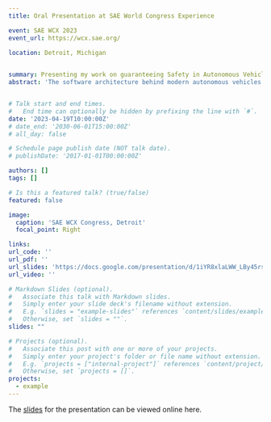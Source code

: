 ```yaml
---
title: Oral Presentation at SAE World Congress Experience

event: SAE WCX 2023
event_url: https://wcx.sae.org/

location: Detroit, Michigan
  

summary: Presenting my work on guaranteeing Safety in Autonomous Vehicle navigation
abstract: 'The software architecture behind modern autonomous vehicles (AV) is becoming more complex steadily. Safety verification is now an imminent task prior to the large-scale deployment of such convoluted models. For safety-critical tasks in navigation, it becomes imperative to perform a verification procedure on the trajectories proposed by the planning algorithm prior to deployment. Signal Temporal Logic (STL) constraints can dictate the safety requirements for an AV. A combination of STL constraints is called a specification. A key difference between STL and other logic constraints is that STL allows us to work on continuous signals. We verify the satisfaction of the STL specifications by calculating the robustness value for each signal within the specification. Higher robustness values indicate a safer system. Model Predictive Control (MPC) is one of the most widely used methods to control the navigation of an AV, with an underlying set of state and input constraints. Our research aims to formulate and test an MPC controller, with STL specifications as constraints, that can safely navigate an AV. The primary goal of the cost function is to minimize the control inputs. STL constraints will act as an additional layer of constraints that would change based on the scenario and task on hand. We propose using sTaliro, a MATLAB-based robustness calculator for STL specifications, formulated in a receding horizon control fashion for an AV navigation task. It inputs a simplified AV state space model and a set of STL specifications, for which it constructs a closed-loop controller. We test out our controller for different test cases/scenarios and verify the safe navigation of our AV model.'


# Talk start and end times.
#   End time can optionally be hidden by prefixing the line with `#`.
date: '2023-04-19T10:00:00Z'
# date_end: '2030-06-01T15:00:00Z'
# all_day: false

# Schedule page publish date (NOT talk date).
# publishDate: '2017-01-01T00:00:00Z'

authors: []
tags: []

# Is this a featured talk? (true/false)
featured: false

image:
  caption: 'SAE WCX Congress, Detroit'
  focal_point: Right

links:
url_code: ''
url_pdf: ''
url_slides: 'https://docs.google.com/presentation/d/1iYR8xlaLWW_LBy45rsd_VEJTerPy_VyL/edit?usp=sharing&ouid=115261715409316286458&rtpof=true&sd=true'
url_video: ''

# Markdown Slides (optional).
#   Associate this talk with Markdown slides.
#   Simply enter your slide deck's filename without extension.
#   E.g. `slides = "example-slides"` references `content/slides/example-slides.md`.
#   Otherwise, set `slides = ""`.
slides: ""

# Projects (optional).
#   Associate this post with one or more of your projects.
#   Simply enter your project's folder or file name without extension.
#   E.g. `projects = ["internal-project"]` references `content/project/deep-learning/index.md`.
#   Otherwise, set `projects = []`.
projects:
  - example
---
```


The [slides](https://docs.google.com/presentation/d/1iYR8xlaLWW_LBy45rsd_VEJTerPy_VyL/edit?usp=sharing&ouid=115261715409316286458&rtpof=true&sd=true) for the presentation can be viewed online here.

